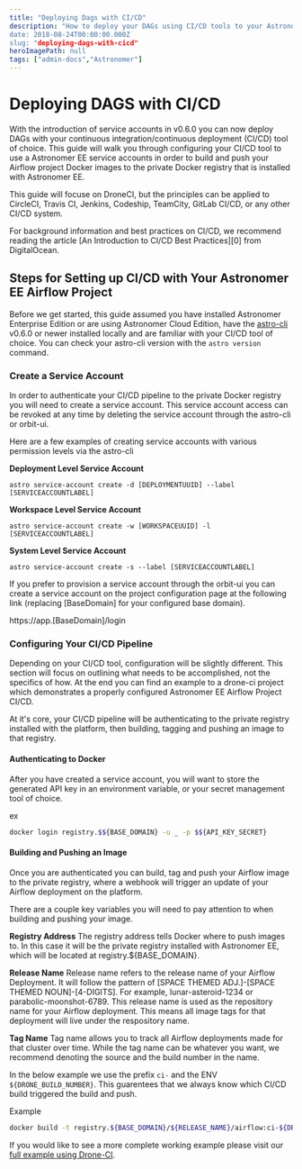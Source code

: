 ```yaml
---
title: "Deploying Dags with CI/CD"
description: "How to deploy your DAGs using CI/CD tools to your Astronomer Airflow cluster.
date: 2018-08-24T00:00:00.000Z
slug: "deploying-dags-with-cicd"
heroImagePath: null
tags: ["admin-docs","Astronomer"]
---
```



# Deploying DAGS with CI/CD

With the introduction of service accounts in v0.6.0 you can now deploy DAGs with your continuous integration/continuous deployment (CI/CD) tool of choice. This guide will walk you through configuring your CI/CD tool to use a Astronomer EE service accounts in order to build and push your Airflow project Docker images to the private Docker registry that is installed with Astronomer EE.

This guide will focuse on DroneCI, but the principles can be applied to CircleCI, Travis CI, Jenkins, Codeship, TeamCity, GitLab CI/CD, or any other CI/CD system.

For background information and best practices on CI/CD, we recommend reading the article [An Introduction to CI/CD Best Practices][0] from DigitalOcean.

## Steps for Setting up CI/CD with Your Astronomer EE Airflow Project
Before we get started, this guide assumed you have installed Astronomer Enterprise Edition or are using Astronomer Cloud Edition, have the [astro-cli](https://github.com/astronomerio/astro-cli) v0.6.0 or newer installed locally and are familiar with your CI/CD tool of choice. You can check your astro-cli version with the `astro version` command.

### Create a Service Account

In order to authenticate your CI/CD pipeline to the private Docker registry you will need to create a service account. This service account access can be revoked at any time by deleting the service account through the astro-cli or orbit-ui.

Here are a few examples of creating service accounts with various permission levels via the astro-cli

__Deployment Level Service Account__

```sa
astro service-account create -d [DEPLOYMENTUUID] --label [SERVICEACCOUNTLABEL]
```

__Workspace Level Service Account__
```sa
astro service-account create -w [WORKSPACEUUID] -l [SERVICEACCOUNTLABEL]
```

__System Level Service Account__
```sa
astro service-account create -s --label [SERVICEACCOUNTLABEL]
```

If you prefer to provision a service account through the orbit-ui you can create a service account on the project configuration page at the following link (replacing [BaseDomain] for your configured base domain).

https://app.[BaseDomain]/login

### Configuring Your CI/CD Pipeline

Depending on your CI/CD tool, configuration will be slightly different. This section will focus on outlining what needs to be accomplished, not the specifics of how. At the end you can find an example to a drone-ci project which demonstrates a properly configured Astronomer EE Airflow Project CI/CD.

At it's core, your CI/CD pipeline will be authenticating to the private registry installed with the platform, then building, tagging and pushing an image to that registry.

#### Authenticating to Docker
After you have created a service account, you will want to store the generated API key in an environment variable, or your secret management tool of choice.

ex
```bash
docker login registry.$${BASE_DOMAIN} -u _ -p $${API_KEY_SECRET}
```

#### Building and Pushing an Image
Once you are authenticated you can build, tag and push your Airflow image to the private registry, where a webhook will trigger an update of your Airflow deployment on the platform.

There are a couple key variables you will need to pay attention to when building and pushing your image.


__Registry Address__
The registry address tells Docker where to push images to. In this case it will be the private registry installed with Astronomer EE, which will be located at registry.${BASE_DOMAIN}.

__Release Name__
Release name refers to the release name of your Airflow Deployment. It will follow the pattern of [SPACE THEMED ADJ.]-[SPACE THEMED NOUN]-[4-DIGITS]. For example, lunar-asteroid-1234 or parabolic-moonshot-6789. This release name is used as the repository name for your Airflow deployment. This means all image tags for that deployment will live under the respository name.

__Tag Name__
Tag name allows you to track all Airflow deployments made for that cluster over time. While the tag name can be whatever you want, we recommend denoting the source and the build number in the name.

In the below example we use the prefix `ci-` and the ENV `${DRONE_BUILD_NUMBER}`. This guarentees that we always know which CI/CD build triggered the build and push.

Example

```bash
docker build -t registry.${BASE_DOMAIN}/${RELEASE_NAME}/airflow:ci-${DRONE_BUILD_NUMBER} .
```


If you would like to see a more complete working example please visit our [full example using Drone-CI](https://github.com/astronomerio/example-dags/blob/master/.drone.yml).
